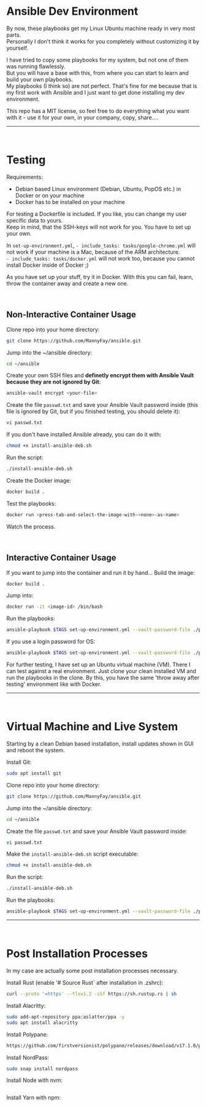 # Ansible Dev Environment
By now, these playbooks get my Linux Ubuntu machine ready in very most parts.  
Personally I don't think it works for you completely without customizing it by yourself.  

I have tried to copy some playbooks for my system, but not one of them was running flawlessly.  
But you will have a base with this, from where you can start to learn and build your own playbooks.  
My playbooks (I think so) are not perfect. That's fine for me because that is my first work with Ansible and I just want to get done installing my dev environment.

This repo has a MIT license, so feel free to do everything what you want with it - use it for your own, in your company, copy, share....

---
<br>

# Testing
Requirements:
* Debian based Linux environment (Debian, Ubuntu, PopOS etc.) in Docker or on your machine
* Docker has to be installed on your machine

For testing a Dockerfile is included. If you like, you can change my user specific data to yours.  
Keep in mind, that the SSH-keys will not work for you. You have to set up your own.

In `set-up-environment.yml`, `- include_tasks: tasks/google-chrome.yml` will not work if your machine is a Mac, because of the ARM architecture.  
`- include_tasks: tasks/docker.yml` will not work too, because you cannot install Docker inside of Docker ;)  

As you have set up your stuff, try it in Docker. With this you can fail, learn, throw the container away and create a new one.  

<br>

## Non-Interactive Container Usage
Clone repo into your home directory:
```bash
git clone https://github.com/MannyFay/ansible.git
```
Jump into the ~/ansible directory:
```bash
cd ~/ansible
```
Create your own SSH files and **definetly encrypt them with Ansible Vault because they are not ignored by Git**:
```bash
ansible-vault encrypt <your-file>
```
Create the file `passwd.txt` and save your Ansible Vault password inside (this file is ignored by Git, but if you finished testing, you should delete it):
```bash
vi passwd.txt
```
If you don't have installed Ansible already, you can do it with:
```bash
chmod +x install-ansible-deb.sh
```
Run the script:
```bash
./install-ansible-deb.sh
```
Create the Docker image:
```bash
docker build .
```
Test the playbooks:
```bash
docker run <press-tab-and-select-the-image-with-<none>-as-name>
```
Watch the process.

<br>

## Interactive Container Usage
If you want to jump into the container and run it by hand...
Build the image:
```bash
docker build .
```
Jump into:
```bash
docker run -it <image-id> /bin/bash
```
Run the playbooks:
```bash
ansible-playbook $TAGS set-up-environment.yml --vault-password-file ./passwd.txt
```
If you use a login password for OS:
```bash
ansible-playbook $TAGS set-up-environment.yml --vault-password-file ./passwd.txt --ask-become-pass
```

For further testing, I have set up an Ubuntu virtual machine (VM). There I can test against a real environment.
Just clone your clean installed VM and run the playbooks in the clone. By this, you have the same 'throw away after testing' environment like with Docker.

---
<br>

# Virtual Machine and Live System
Starting by a clean Debian based installation, install updates shown in GUI and reboot the system.  

Install Git:
```bash
sudo apt install git
```
Clone repo into your home directory:
```bash
git clone https://github.com/MannyFay/ansible.git
```
Jump into the ~/ansible directory:
```bash
cd ~/ansible
```
Create the file `passwd.txt` and save your Ansible Vault password inside:
```bash
vi passwd.txt
```
Make the `install-ansible-deb.sh` script executable:
```bash
chmod +x install-ansible-deb.sh
```
Run the script:
```bash
./install-ansible-deb.sh
```
Run the playbooks:
```bash
ansible-playbook $TAGS set-up-environment.yml --vault-password-file ./passwd.txt
```

---
<br>

# Post Installation Processes
In my case are actually some post installation processes necessary.  

Install Rust (enable '# Source Rust` after installation in .zshrc):
```bash
curl --proto '=https' --tlsv1.2 -sSf https://sh.rustup.rs | sh
```
Install Alacritty:
```bash
sudo add-apt-repository ppa:aslatter/ppa -y
sudo apt install alacritty
```
Install Polypane:
```bash
https://github.com/firstversionist/polypane/releases/download/v17.1.0/polypane_17.1.0_amd64.deb
```
Install NordPass:
```bash
sudo snap install nordpass
```
Install Node with nvm:
```bash

```
Install Yarn with npm:
```bash

```

